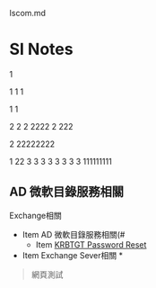Iscom.md
# SI Notes







1

1
1
1

1
1


2
2
2
2222
2
222






2
22222222

1
22
3
3
3
3
3
3
3
3
111111111



















<h2 id="1">AD 微軟目錄服務相關</h2>

Exchange相關



* Item AD 微軟目錄服務相關(#
  * Item [KRBTGT Password Reset](https://www.alitajran.com/krbtgt-password-reset/)
* Item Exchange Sever相關
  *
>網頁測試
